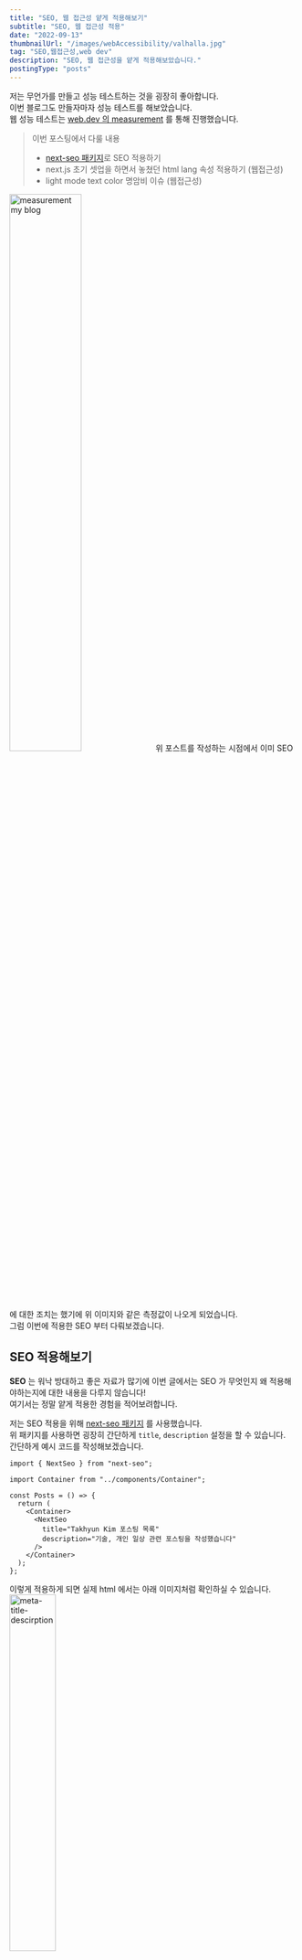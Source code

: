 ```yaml
---
title: "SEO, 웹 접근성 얕게 적용해보기"
subtitle: "SEO, 웹 접근성 적용"
date: "2022-09-13"
thumbnailUrl: "/images/webAccessibility/valhalla.jpg"
tag: "SEO,웹접근성,web dev"
description: "SEO, 웹 접근성을 얕게 적용해보았습니다."
postingType: "posts"
---
```


저는 무언가를 만들고 성능 테스트하는 것을 굉장히 좋아합니다.<br />
이번 블로그도 만들자마자 성능 테스트를 해보았습니다.<br />
웹 성능 테스트는 [web.dev 의 measurement](https://web.dev/measure) 를 통해 진행했습니다.

> 이번 포스팅에서 다룰 내용
>
> - [next-seo 패키지](https://github.com/garmeeh/next-seo#readme)로 SEO 적용하기
> - next.js 초기 셋업을 하면서 놓쳤던 html lang 속성 적용하기 (웹접근성)
> - light mode text color 명암비 이슈 (웹접근성)

<img width="50%" alt="measurement my blog" src="/images/webAccessibility/measurement.jpg" />
위 포스트를 작성하는 시점에서 이미 SEO 에 대한 조치는 했기에 위 이미지와 같은 측정값이 나오게 되었습니다.<br />
그럼 이번에 적용한 SEO 부터 다뤄보겠습니다.

## SEO 적용해보기

**SEO** 는 워낙 방대하고 좋은 자료가 많기에 이번 글에서는 SEO 가 무엇인지 왜 적용해야하는지에 대한 내용을 다루지 않습니다!<br />
여기서는 정말 얕게 적용한 경험을 적어보려합니다.<br />

저는 SEO 적용을 위해 [next-seo 패키지](https://github.com/garmeeh/next-seo#readme) 를 사용했습니다.<br />
위 패키지를 사용하면 굉장히 간단하게 `title`, `description` 설정을 할 수 있습니다. <br />
간단하게 예시 코드를 작성해보겠습니다.<br />

```tsx
import { NextSeo } from "next-seo";

import Container from "../components/Container";

const Posts = () => {
  return (
    <Container>
      <NextSeo
        title="Takhyun Kim 포스팅 목록"
        description="기술, 개인 일상 관련 포스팅을 작성했습니다"
      />
    </Container>
  );
};
```

이렇게 적용하게 되면 실제 html 에서는 아래 이미지처럼 확인하실 수 있습니다.
<img width="40%" alt="meta-title-descirption" src="/images/webAccessibility/meta-title-description.jpg" />

사실 저는 여기까지만 하면 끝이라고 생각했는데, 제가 사용한 [라이브러리를 보면서 `openGraph` 설정](https://github.com/garmeeh/next-seo#add-seo-to-page)을 추가하게 되었습니다.<br />
_(이번에도 개념 설명은 생략하겠습니다)_<br />

`openGraph` 설정을 하기 전, 저의 블로그 링크를 카카오톡으로 공유할 시 아래와 같이 표기되었습니다.<br />
<img width="40%" alt="prev-open-graph" src="/images/webAccessibility/prev-open-graph.jpg" />
별다른 내용이 보이지 않고, 예전에 title 로 지정했던 takhyun blog 만 확인할 수 있습니다.

이게 왜 필요할지 생각해보면, 보통 카톡으로 URL 을 주고 받을 때(특히 유튜브 영상과 같은?)<br />
저는 썸네일과 제목을 보고 흥미를 느끼고 보는 경우가 많았습니다. 유저 입장에선 URL 에서 볼 수 있는 정보가 한정적이니깐요.<br />
그런 면에 있어, `openGraph` 를 적용하지 않은 제 블로그는 링크를 전달 받았을 때 별로 들어가고 싶지 않을 것 같았습니다.

그래서! 생각보다 간단해보이기도 하고 바로 적용해보았습니다.

```tsx
import { NextSeo } from "next-seo";

import Container from "../components/Container";

const Home = () => {
  return (
    <Container>
      <NextSeo
        title="Takhyun Kim & Frontend Engineer"
        description="프론트엔드 개발자 김탁현의 기술 블로그"
        openGraph={{
          type: "website",
          url: "https://takhyun.dev",
          title: "Takhyun Kim 기술 블로그",
          description: "프론트엔드 개발자 김탁현의 기술 블로그",
          images: [
            {
              url: "https://takhyun.dev/images/intro-profile.jpg",
              width: 400,
              height: 800,
              alt: "takhyun Kim profile image",
            },
          ],
        }}
      />
    </Container>
  );
};
```

이렇게 `openGraph prop` 에서 **title**, **url**, **description**, **images** 를 적용했습니다.<br />
이렇게 적용해본 결과 아래와 같이 더욱 상세한 내용을 확인할 수 있게 되었습니다.

<img width="40%" alt="after-open-graph" src="/images/webAccessibility/after-open-graph.jpg" />

그 밖에도 post page 에도 openGraph 를 적용해본 결과 아래와 같이 썸네일, Title, 설명을 확인할 수 있게 되었습니다.
<img width="40%" alt="open-graph-drak-light-mode" src="/images/webAccessibility/open-graph-dark-light-mode.jpg" />

## html lang 속성 적용하기 (웹접근성)

웹 접근성에 대한 측정을 할 때 짚어준 내용 중 하나인 국제화, 현지화에 대한 이슈를 해결하고자<br />
html tag 에 lang 속성을 적용했습니다. 아래엔 web 측정 시 표기된 내용입니다.

<img width="50%" alt="html-lang" src="/images/webAccessibility/html-lang.jpg" />

이는 간단하게 `_document.tsx` 파일에서 Html component 의 lang prop 을 통해 지정하여 해결했습니다.

```tsx
import Document, { Html, Head, Main, NextScript } from "next/document";

import { setInitialTheme } from "../lib/setInitialTheme";

export default class MyDocument extends Document {
  render() {
    return (
      <Html lang="ko">
        <Head />
        <body>
          <script dangerouslySetInnerHTML={{ __html: setInitialTheme }} />
          <Main />
          <NextScript />
        </body>
      </Html>
    );
  }
}
```

## light mode text color 명암비 이슈 (웹접근성)

이 외에도 웹 접근성에서 하나 이슈가 된 것은 배경색과 글자색 간 명암비였습니다.
<img width="40%" alt="background-text-color" src="/images/webAccessibility/background-text-color.jpg" />

위 이미지를 보시면 아시겠지만, Light mode 일 때 일부 글자색이 잘 보이지 않는 이슈가 있습니다.<br />
이를 해결하기 위해 역시 간단하게 텍스트 color 를 변경했습니다!

<img width="40%" alt="text-color-modified" src="/images/webAccessibility/text-color-modified.jpg" />

보다 명확하게 보이는 것을 확인할 수 있습니다. 이렇게 `html lang 속성`, `light mode text color` 명암비 이슈를 해결하고난 후,<br />

<img width="50%" alt="measurement-modified" src="/images/webAccessibility/measurement-modified.jpg" />

100% 로 채워져있는 `Accessibility` 를 확인할 수 있었습니다. 🎉

간단하게 web.dev measurement 를 통해 블로그의 여러 성능 측정을 하고 개선까지 했습니다.<br />
이번 기회를 통해 `openGraph` 를 알게 되었다는 점, SEO 를 어떻게 적용하는지 실제로 적용한 경험도 할 수 있어서 좋았습니다.<br />
꽤 즐거운 시간이였고, 이 후엔 Performance 개선을 해볼 예정입니다!

그럼 Performance 개선 후 후기에 대한 포스팅에서 또 뵙겠습니다~ 안뇽 🤗
